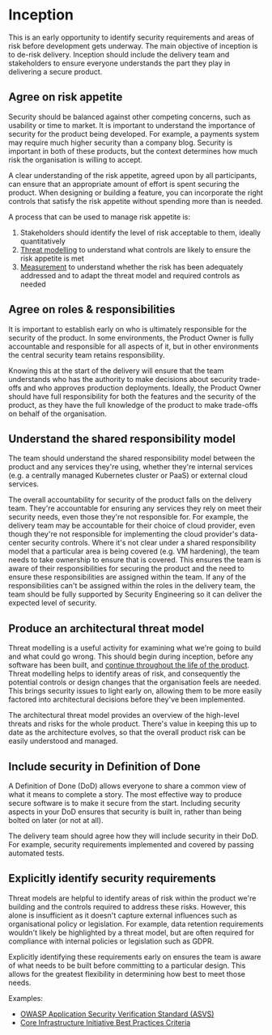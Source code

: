 # Inception

This is an early opportunity to identify security requirements and areas of risk before development gets underway. The main objective of inception is to de-risk delivery. Inception should include the delivery team and stakeholders to ensure everyone understands the part they play in delivering a secure product.

## Agree on risk appetite

Security should be balanced against other competing concerns, such as usability or time to market. It is important to understand the importance of security for the product being developed. For example, a payments system may require much higher security than a company blog. Security is important in both of these products, but the context determines how much risk the organisation is willing to accept.

A clear understanding of the risk appetite, agreed upon by all participants, can ensure that an appropriate amount of effort is spent securing the product. When designing or building a feature, you can incorporate the right controls that satisfy the risk appetite without spending more than is needed.

A process that can be used to manage risk appetite is:

1. Stakeholders should identify the level of risk acceptable to them, ideally quantitatively
2. [Threat modelling](https://en.wikipedia.org/wiki/Threat_model) to understand what controls are likely to ensure the risk appetite is met
3. [Measurement](../operate/detection-and-response.md) to understand whether the risk has been adequately addressed and to adapt the threat model and required controls as needed

## Agree on roles & responsibilities

It is important to establish early on who is ultimately responsible for the security of the product. In some environments, the Product Owner is fully accountable and responsible for all aspects of it, but in other environments the central security team retains responsibility.

Knowing this at the start of the delivery will ensure that the team understands who has the authority to make decisions about security trade-offs and who approves production deployments. Ideally, the Product Owner should have full responsibility for both the features and the security of the product, as they have the full knowledge of the product to make trade-offs on behalf of the organisation.

## Understand the shared responsibility model

The team should understand the shared responsibility model between the product and any services they're using, whether they're internal services \(e.g. a centrally managed Kubernetes cluster or PaaS\) or external cloud services.

The overall accountability for security of the product falls on the delivery team. They're accountable for ensuring any services they rely on meet their security needs, even those they're not responsible for. For example, the delivery team may be accountable for their choice of cloud provider, even though they're not responsible for implementing the cloud provider's data-center security controls. Where it's not clear under a shared responsibility model that a particular area is being covered \(e.g. VM hardening\), the team needs to take ownership to ensure that is covered. This ensures the team is aware of their responsibilities for securing the product and the need to ensure these responsibilities are assigned within the team. If any of the responsibilities can't be assigned within the roles in the delivery team, the team should be fully supported by Security Engineering so it can deliver the expected level of security.

## Produce an architectural threat model

Threat modelling is a useful activity for examining what we're going to build and what could go wrong. This should begin during inception, before any software has been built, and [continue throughout the life of the product](stories-and-epics.md#iterative-and-incremental-threat-modelling). Threat modelling helps to identify areas of risk, and consequently the potential controls or design changes that the organisation feels are needed. This brings security issues to light early on, allowing them to be more easily factored into architectural decisions before they've been implemented.

The architectural threat model provides an overview of the high-level threats and risks for the whole product. There's value in keeping this up to date as the architecture evolves, so that the overall product risk can be easily understood and managed.

## Include security in Definition of Done

A Definition of Done \(DoD\) allows everyone to share a common view of what it means to complete a story. The most effective way to produce secure software is to make it secure from the start. Including security aspects in your DoD ensures that security is built in, rather than being bolted on later \(or not at all\).

The delivery team should agree how they will include security in their DoD. For example, security requirements implemented and covered by passing automated tests.

## Explicitly identify security requirements

Threat models are helpful to identify areas of risk within the product we're building and the controls required to address these risks. However, this alone is insufficient as it doesn't capture external influences such as organisational policy or legislation. For example, data retention requirements wouldn't likely be highlighted by a threat model, but are often required for compliance with internal policies or legislation such as GDPR.

Explicitly identifying these requirements early on ensures the team is aware of what needs to be built before committing to a particular design. This allows for the greatest flexibility in determining how best to meet those needs.

Examples:

* [OWASP Application Security Verification Standard \(ASVS\)](https://github.com/OWASP/ASVS)
* [Core Infrastructure Initiative Best Practices Criteria](https://github.com/coreinfrastructure/best-practices-badge/blob/master/doc/criteria.md#security)

